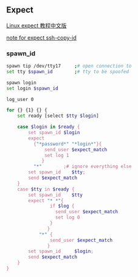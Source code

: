 ## Expect

[Linux expect 教程中文版](http://xstarcd.github.io/wiki/shell/expect_handbook.html)

[note for expect ssh-copy-id](http://lialun.github.io/2014/04/24/use-expect-to-make-ssh-password-less-login.html)

### spawn_id
```bash
spawn tip /dev/tty17     ;# open connection to
set tty $spawn_id        ;# tty to be spoofed

spawn login
set login $spawn_id

log_user 0

for {} {1} {} {
    set ready [select $tty $login]

    case $login in $ready {
        set spawn_id $login
        expect
          {"*password*" "*login*"}{
              send_user $expect_match
              set log 1
             }
          "*"        ;# ignore everything else
        set spawn_id    $tty;
        send $expect_match
    }
    case $tty in $ready {
        set spawn_id    $tty
        expect "* *"{
                if $log {
                  send_user $expect_match
                  set log 0
                }
               }
            "*" {
                send_user $expect_match
               }
        set spawn_id     $login;
        send $expect_match
    }
}
```
